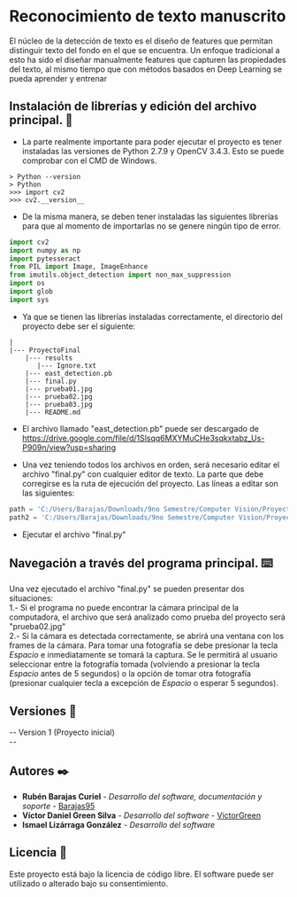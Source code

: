 # Reconocimiento de texto manuscrito
El núcleo de la detección de texto es el diseño de features que permitan distinguir texto del fondo en el que se encuentra. Un enfoque tradicional a esto ha sido el diseñar manualmente features que capturen las propiedades del texto, al mismo tiempo que con métodos basados en Deep Learning se pueda aprender y entrenar
## Instalación de librerías y edición del archivo principal. 🔧
* La parte realmente importante para poder ejecutar el proyecto es tener instaladas las versiones de Python 2.7.9 y OpenCV 3.4.3. Esto se puede comprobar con el CMD de Windows.<br>
```Consola
> Python --version
> Python
>>> import cv2
>>> cv2.__version__
```
* De la misma manera, se deben tener instaladas las siguientes librerías para que al momento de importarlas no se genere ningún tipo de error.<br>
```Python
import cv2
import numpy as np
import pytesseract
from PIL import Image, ImageEnhance
from imutils.object_detection import non_max_suppression
import os
import glob
import sys
```
* Ya que se tienen las librerías instaladas correctamente, el directorio del proyecto debe ser el siguiente: <br>
```Consola
|
|--- ProyectoFinal
    |--- results
       |--- Ignore.txt
    |--- east_detection.pb
    |--- final.py
    |--- prueba01.jpg
    |--- prueba02.jpg
    |--- prueba03.jpg
    |--- README.md
```
* El archivo llamado "east_detection.pb" puede ser descargado de https://drive.google.com/file/d/1Slsqq6MXYMuCHe3sqkxtabz_Us-P909n/view?usp=sharing <br>

* Una vez teniendo todos los archivos en orden, será necesario editar el archivo "final.py" con cualquier editor de texto. La parte que debe corregirse es la ruta de ejecución del proyecto. Las líneas a editar son las siguientes: <br>
```Python
path = 'C:/Users/Barajas/Downloads/9no Semestre/Computer Vision/ProyectoFinal/results/' #Localización del directorio "results"
path2 = 'C:/Users/Barajas/Downloads/9no Semestre/Computer Vision/ProyectoFinal' #Localizacion del directorio del proyecto
```
* Ejecutar el archivo "final.py" <br>

## Navegación a través del programa principal. ⌨️
Una vez ejecutado el archivo "final.py" se pueden presentar dos situaciones: <br>
1.- Si el programa no puede encontrar la cámara principal de la computadora, el archivo que será analizado como prueba del proyecto será "prueba02.jpg" <br>
2.- Si la cámara es detectada correctamente, se abrirá una ventana con los frames de la cámara. Para tomar una fotografía se debe presionar la tecla _Espacio_ e inmediatamente se tomará la captura. Se le permitirá al usuario seleccionar entre la fotografía tomada (volviendo a presionar la tecla _Espacio_ antes de 5 segundos) o la opción de tomar otra fotografía (presionar cualquier tecla a excepción de _Espacio_ o esperar 5 segundos). <br>

## Versiones 📌
-- Version 1 (Proyecto inicial) <br>
-- <br>

## Autores ✒️
* **Rubén Barajas Curiel** - *Desarrollo del software, documentación y soporte* - [Barajas95](https://github.com/Barajas95)
* **Víctor Daniel Green Silva** - *Desarrollo del software* - [VictorGreen](https://github.com/VictorGreen)
* **Ismael Lizárraga González** - *Desarrollo del software*

## Licencia 📄
Este proyecto está bajo la licencia de código libre. El software puede ser utilizado o alterado bajo su consentimiento.

